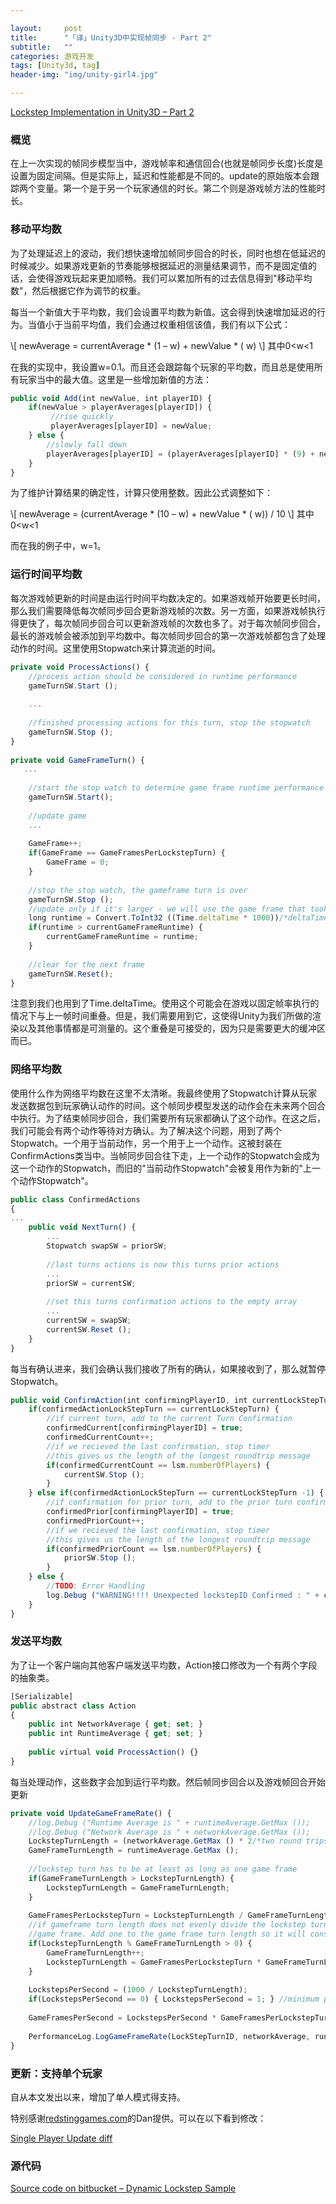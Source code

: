 ```yaml
---

layout:     post
title:      "「译」Unity3D中实现帧同步 - Part 2"
subtitle:   ""
categories: 游戏开发
tags: [Unity3d, tag]
header-img: "img/unity-girl4.jpg"

---
```




[Lockstep Implementation in Unity3D – Part 2](http://clintonbrennan.com/2014/04/lockstep-implementation-in-unity3d-part-2/)


### 概览

在上一次实现的帧同步模型当中，游戏帧率和通信回合(也就是帧同步长度)长度是设置为固定间隔。但是实际上，延迟和性能都是不同的。update的原始版本会跟踪两个变量。第一个是于另一个玩家通信的时长。第二个则是游戏帧方法的性能时长。

### 移动平均数

为了处理延迟上的波动，我们想快速增加帧同步回合的时长，同时也想在低延迟的时候减少。如果游戏更新的节奏能够根据延迟的测量结果调节，而不是固定值的话，会使得游戏玩起来更加顺畅。我们可以累加所有的过去信息得到"移动平均数"，然后根据它作为调节的权重。

每当一个新值大于平均数，我们会设置平均数为新值。这会得到快速增加延迟的行为。当值小于当前平均值，我们会通过权重相信该值，我们有以下公式：

\\[
newAverage = currentAverage * (1 – w) + newValue * ( w)
\\]
其中0<w<1

在我的实现中，我设置w=0.1。而且还会跟踪每个玩家的平均数，而且总是使用所有玩家当中的最大值。这里是一些增加新值的方法：

~~~javascript
public void Add(int newValue, int playerID) {
    if(newValue > playerAverages[playerID]) {
         //rise quickly
         playerAverages[playerID] = newValue;
    } else {
        //slowly fall down
        playerAverages[playerID] = (playerAverages[playerID] * (9) + newValue * (1)) / 10;
    }
}
~~~

为了维护计算结果的确定性，计算只使用整数。因此公式调整如下：

\\[
newAverage = (currentAverage * (10 – w) + newValue * ( w)) / 10
\\]
其中0<w<1

而在我的例子中，w=1。

### 运行时间平均数

每次游戏帧更新的时间是由运行时间平均数决定的。如果游戏帧开始要更长时间，那么我们需要降低每次帧同步回合更新游戏帧的次数。另一方面，如果游戏帧执行得更快了，每次帧同步回合可以更新游戏帧的次数也多了。对于每次帧同步回合，最长的游戏帧会被添加到平均数中。每次帧同步回合的第一次游戏帧都包含了处理动作的时间。这里使用Stopwatch来计算流逝的时间。

~~~javascript
private void ProcessActions() {
    //process action should be considered in runtime performance
    gameTurnSW.Start ();
 
    ...
 
    //finished processing actions for this turn, stop the stopwatch
    gameTurnSW.Stop ();
}
 
private void GameFrameTurn() {
   ...
         
    //start the stop watch to determine game frame runtime performance
    gameTurnSW.Start();
 
    //update game
    ...
 
    GameFrame++;
    if(GameFrame == GameFramesPerLockstepTurn) {
        GameFrame = 0;
    }
 
    //stop the stop watch, the gameframe turn is over
    gameTurnSW.Stop ();
    //update only if it's larger - we will use the game frame that took the longest in this lockstep turn
    long runtime = Convert.ToInt32 ((Time.deltaTime * 1000))/*deltaTime is in secounds, convert to milliseconds*/ + gameTurnSW.ElapsedMilliseconds;
    if(runtime > currentGameFrameRuntime) {
        currentGameFrameRuntime = runtime;
    }
 
    //clear for the next frame
    gameTurnSW.Reset();
}
~~~

注意到我们也用到了Time.deltaTime。使用这个可能会在游戏以固定帧率执行的情况下与上一帧时间重叠。但是，我们需要用到它，这使得Unity为我们所做的渲染以及其他事情都是可测量的。这个重叠是可接受的，因为只是需要更大的缓冲区而已。

### 网络平均数

使用什么作为网络平均数在这里不太清晰。我最终使用了Stopwatch计算从玩家发送数据包到玩家确认动作的时间。这个帧同步模型发送的动作会在未来两个回合中执行。为了结束帧同步回合，我们需要所有玩家都确认了这个动作。在这之后，我们可能会有两个动作等待对方确认。为了解决这个问题，用到了两个Stopwatch。一个用于当前动作，另一个用于上一个动作。这被封装在ConfirmActions类当中。当帧同步回合往下走，上一个动作的Stopwatch会成为这一个动作的Stopwatch，而旧的"当前动作Stopwatch"会被复用作为新的"上一个动作Stopwatch"。

~~~javascript
public class ConfirmedActions
{
...
    public void NextTurn() {
        ...
        Stopwatch swapSW = priorSW;
             
        //last turns actions is now this turns prior actions
        ...
        priorSW = currentSW;
         
        //set this turns confirmation actions to the empty array
        ...
        currentSW = swapSW;
        currentSW.Reset ();
    }
}
~~~

每当有确认进来，我们会确认我们接收了所有的确认，如果接收到了，那么就暂停Stopwatch。

~~~javascript
public void ConfirmAction(int confirmingPlayerID, int currentLockStepTurn, int confirmedActionLockStepTurn) {
    if(confirmedActionLockStepTurn == currentLockStepTurn) {
        //if current turn, add to the current Turn Confirmation
        confirmedCurrent[confirmingPlayerID] = true;
        confirmedCurrentCount++;
        //if we recieved the last confirmation, stop timer
        //this gives us the length of the longest roundtrip message
        if(confirmedCurrentCount == lsm.numberOfPlayers) {
            currentSW.Stop ();
        }
    } else if(confirmedActionLockStepTurn == currentLockStepTurn -1) {
        //if confirmation for prior turn, add to the prior turn confirmation
        confirmedPrior[confirmingPlayerID] = true;
        confirmedPriorCount++;
        //if we recieved the last confirmation, stop timer
        //this gives us the length of the longest roundtrip message
        if(confirmedPriorCount == lsm.numberOfPlayers) {
            priorSW.Stop ();
        }
    } else {
        //TODO: Error Handling
        log.Debug ("WARNING!!!! Unexpected lockstepID Confirmed : " + confirmedActionLockStepTurn + " from player: " + confirmingPlayerID);
    }
}
~~~

### 发送平均数

为了让一个客户端向其他客户端发送平均数，Action接口修改为一个有两个字段的抽象类。

~~~javascript
[Serializable]
public abstract class Action
{
    public int NetworkAverage { get; set; }
    public int RuntimeAverage { get; set; }
 
    public virtual void ProcessAction() {}
}
~~~

每当处理动作，这些数字会加到运行平均数。然后帧同步回合以及游戏帧回合开始更新

~~~javascript
private void UpdateGameFrameRate() {
    //log.Debug ("Runtime Average is " + runtimeAverage.GetMax ());
    //log.Debug ("Network Average is " + networkAverage.GetMax ());
    LockstepTurnLength = (networkAverage.GetMax () * 2/*two round trips*/) + 1/*minimum of 1 ms*/;
    GameFrameTurnLength = runtimeAverage.GetMax ();
 
    //lockstep turn has to be at least as long as one game frame
    if(GameFrameTurnLength > LockstepTurnLength) {
        LockstepTurnLength = GameFrameTurnLength;
    }
 
    GameFramesPerLockstepTurn = LockstepTurnLength / GameFrameTurnLength;
    //if gameframe turn length does not evenly divide the lockstep turn, there is extra time left after the last
    //game frame. Add one to the game frame turn length so it will consume it and recalculate the Lockstep turn length
    if(LockstepTurnLength % GameFrameTurnLength > 0) {
        GameFrameTurnLength++;
        LockstepTurnLength = GameFramesPerLockstepTurn * GameFrameTurnLength;
    }
 
    LockstepsPerSecond = (1000 / LockstepTurnLength);
    if(LockstepsPerSecond == 0) { LockstepsPerSecond = 1; } //minimum per second
 
    GameFramesPerSecond = LockstepsPerSecond * GameFramesPerLockstepTurn;
 
    PerformanceLog.LogGameFrameRate(LockStepTurnID, networkAverage, runtimeAverage, GameFramesPerSecond, LockstepsPerSecond, GameFramesPerLockstepTurn);
}
~~~

### 更新：支持单个玩家

自从本文发出以来，增加了单人模式得支持。

特别感谢[redstinggames.com](redstinggames.com)的Dan提供。可以在以下看到修改：

[Single Player Update diff](https://bitbucket.org/brimock/dynamic-lockstep-sample/commits/11539478537f52cbafd8cfd575ea067fdd6a9e49)

### 源代码

[Source code on bitbucket – Dynamic Lockstep Sample](https://bitbucket.org/brimock/dynamic-lockstep-sample)


